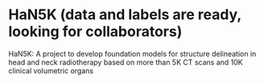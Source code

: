 # HaN5K (data and labels are ready, looking for collaborators)
HaN5K: A project to develop foundation models for structure delineation in head and neck radiotherapy based on more than 5K CT scans and 10K clinical volumetric organs
